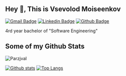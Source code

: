## Hey 👋, This is Vsevolod Moiseenkov 
[![Gmail Badge](https://img.shields.io/badge/-vsevolodmoiseenkov@gmail.com-c14438?style=flat&logo=Gmail&logoColor=white&link=mailto:vsevolodmoiseenkov@gmail.com)](mailto:ugovsevolod@gmail.com) 
[![Linkedin Badge](https://img.shields.io/badge/-www.linkedin.com/in/parzjval-0072b1?style=flat&logo=Linkedin&logoColor=white&link=https://www.linkedin.com/in/www.linkedin.com/in/parzjval/)](https://www.linkedin.com/in/www.linkedin.com/in/parzjval/) [![Github Badge](https://img.shields.io/badge/-Parzjval-grey?style=flat&logo=github&logoColor=white&link=https://github.com/Parzjval/)](https://www.github.com/Parzjval/) <p align='left'>4rd year bachelor of "Software Engineering"</p>
## Some of my Github Stats
<p align=left> <img src=https://komarev.com/ghpvc/?username=Parzjval alt=Parzjval /> </p>

[![Github stats](https://github-readme-stats.vercel.app/api?username=Parzjval&show_icons=true&include_all_commits=true)](https://github.com/Parzjval/github-readme-stats)
[![Top Langs](https://github-readme-stats.vercel.app/api/top-langs/?username=Parzjval&layout=compact)](https://github.com/Parzjval/github-readme-stats)

